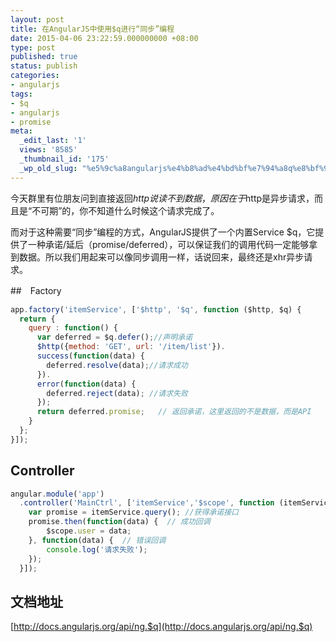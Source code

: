 ```yaml
---
layout: post
title: 在AngularJS中使用$q进行“同步”编程
date: 2015-04-06 23:22:59.000000000 +08:00
type: post
published: true
status: publish
categories:
- angularjs
tags:
- $q
- angularjs
- promise
meta:
  _edit_last: '1'
  views: '8585'
  _thumbnail_id: '175'
  _wp_old_slug: "%e5%9c%a8angularjs%e4%b8%ad%e4%bd%bf%e7%94%a8q%e8%bf%9b%e8%a1%8c%e5%90%8c%e6%ad%a5%e7%bc%96%e7%a8%8b"
---
```

今天群里有位朋友问到直接返回$http说读不到数据，原因在于$http是异步请求，而且是“不可期”的，你不知道什么时候这个请求完成了。

而对于这种需要“同步”编程的方式，AngularJS提供了一个内置Service $q，它提供了一种承诺/延后（promise/deferred），可以保证我们的调用代码一定能够拿到数据。所以我们用起来可以像同步调用一样，话说回来，最终还是xhr异步请求。

##　Factory

```javascript
app.factory('itemService', ['$http', '$q', function ($http, $q) {  
  return {  
    query : function() {  
      var deferred = $q.defer();//声明承诺
      $http({method: 'GET', url: '/item/list'}).  
      success(function(data) {  
        deferred.resolve(data);//请求成功
      }).  
      error(function(data) {  
        deferred.reject(data); //请求失败
      });  
      return deferred.promise;   // 返回承诺，这里返回的不是数据，而是API
    } 
  };  
}]);  
```

## Controller

```javascript
angular.module('app')  
  .controller('MainCtrl', ['itemService','$scope', function (itemService,$scope) { // 注入itemService
    var promise = itemService.query(); //获得承诺接口  
    promise.then(function(data) {  // 成功回调
        $scope.user = data;  
    }, function(data) {  // 错误回调
        console.log('请求失败');
    });  
  }]);  
```

## 文档地址
[http://docs.angularjs.org/api/ng.$q](http://docs.angularjs.org/api/ng.$q)